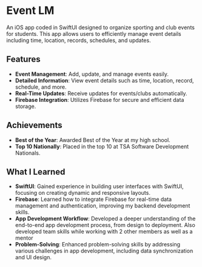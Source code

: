 # Event LM

An iOS app coded in SwiftUI designed to organize sporting and club events for students. This app allows users to efficiently manage event details including time, location, records, schedules, and updates.

## Features

- **Event Management**: Add, update, and manage events easily.
- **Detailed Information**: View event details such as time, location, record, schedule, and more.
- **Real-Time Updates**: Receive updates for events/clubs automatically.
- **Firebase Integration**: Utilizes Firebase for secure and efficient data storage.

## Achievements

- **Best of the Year**: Awarded Best of the Year at my high school.
- **Top 10 Nationally**: Placed in the top 10 at TSA Software Development Nationals.

## What I Learned

- **SwiftUI**: Gained experience in building user interfaces with SwiftUI, focusing on creating dynamic and responsive layouts.
- **Firebase**: Learned how to integrate Firebase for real-time data management and authentication, improving my backend development skills.
- **App Development Workflow**: Developed a deeper understanding of the end-to-end app development process, from design to deployment. Also developed team skills while working with 2 other members as well as a mentor
- **Problem-Solving**: Enhanced problem-solving skills by addressing various challenges in app development, including data synchronization and UI design.
